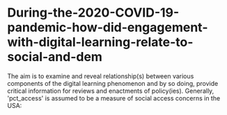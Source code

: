 # During-the-2020-COVID-19-pandemic-how-did-engagement-with-digital-learning-relate-to-social-and-dem
The aim is to examine and reveal relationship(s) between various components of the digital learning phenomenon and by so doing, provide critical information for reviews and enactments of policy(ies). Generally, 'pct_access' is assumed to be a measure of social access concerns in the USA:

